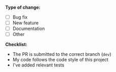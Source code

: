 
<!--
MAKE SURE TO READ THE CONTRIBUTING GUIDE
https://github.com/MudBlazor/MudBlazor/blob/dev/CONTRIBUTING.md
-->

<!-- Describe your changes and what the purpose of them is. -->
<!-- If you made any visual changes, provide screenshots of before/after. If it has moving parts, please attach a high quality video. -->

**Type of change:**

- [ ] Bug fix
- [ ] New feature
- [ ] Documentation
- [ ] Other

**Checklist:**

<!-- If you're unsure about any of these, don't hesitate to ask. We're here to help! -->
- The PR is submitted to the correct branch (`dev`)
- My code follows the code style of this project
- I've added relevant tests
